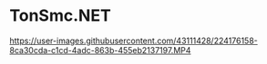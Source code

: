 # TonSmc.NET



https://user-images.githubusercontent.com/43111428/224176158-8ca30cda-c1cd-4adc-863b-455eb2137197.MP4
